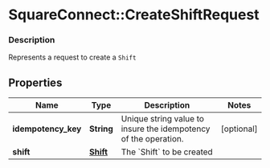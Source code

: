 # SquareConnect::CreateShiftRequest

### Description

Represents a request to create a `Shift`

## Properties
Name | Type | Description | Notes
------------ | ------------- | ------------- | -------------
**idempotency_key** | **String** | Unique string value to insure the idempotency of the operation. | [optional] 
**shift** | [**Shift**](Shift.md) | The &#x60;Shift&#x60; to be created | 


